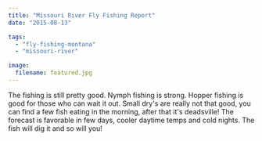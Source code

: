 ```yaml
---
title: "Missouri River Fly Fishing Report"
date: "2015-08-13"

tags: 
  - "fly-fishing-montana"
  - "missouri-river"

image:
  filename: featured.jpg
---
```


The fishing is still pretty good. Nymph fishing is strong. Hopper fishing is good for those who can wait it out. Small dry's are really not that good, you can find a few fish eating in the morning, after that it's deadsville! The forecast is favorable in few days, cooler daytime temps and cold nights. The fish will dig it and so will you!
